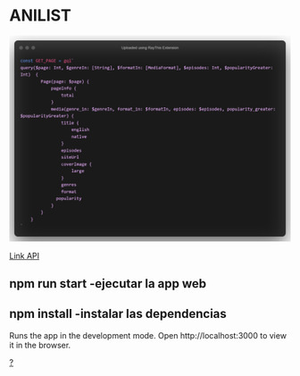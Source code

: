 # ANILIST



![qry](query.png)

[Link API](https://anilist.gitbook.io/anilist-apiv2-docs/)


## npm run start -ejecutar la app web
## npm install   -instalar las dependencias
Runs the app in the development mode.
Open http://localhost:3000 to view it in the browser.

[?](https://www.youtube.com/watch?v=xvFZjo5PgG0)